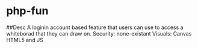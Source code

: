 # php-fun

##Desc
A loginin account based feature that users can use to access a whiteborad that they can draw on.
Security: none-existant
Visuals: Canvas HTML5 and JS
